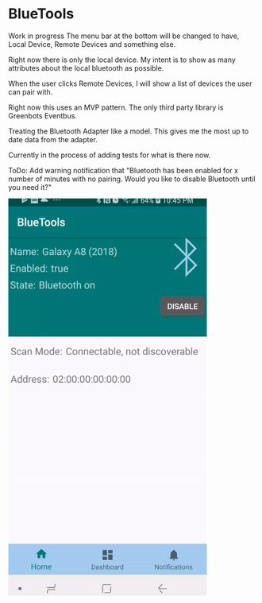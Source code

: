 # BlueTools

Work in progress
The menu bar at the bottom will be changed to have, Local Device, Remote Devices and something else.

Right now there is only the local device.  My intent is to show as many attributes about the local bluetooth as possible.

When the user clicks Remote Devices, I will show a list of devices the user can pair with. 

Right now this uses an MVP pattern. 
The only third party library is Greenbots Eventbus.

Treating the Bluetooth Adapter like a model.  This gives me the most up to date data from the adapter.

Currently in the process of adding tests for what is there now. 

ToDo: Add warning notification that "Bluetooth has been enabled for x number of minutes with no pairing.  Would you like to disable Bluetooth until you need it?"


[![BlueTools](https://github.com/bordercitycoder/BlueTools/blob/master/app/images/bluetools1_resized.gif?branch=master)](https://github.com/bordercitycoder/BlueTools/blob/master/app/images/bluetools1_resized.gif)
